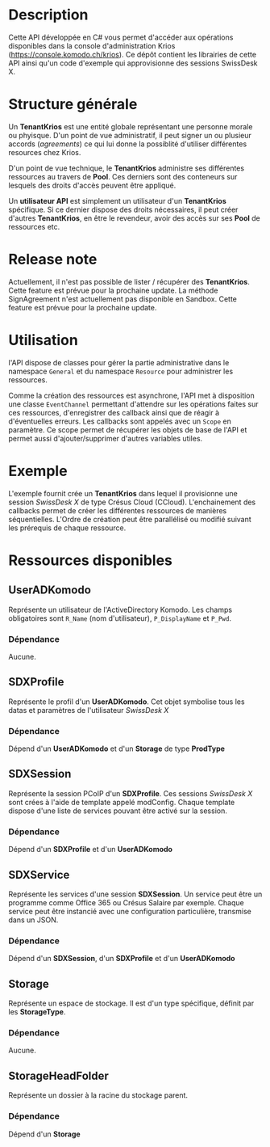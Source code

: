 # Description

Cette API développée en C# vous permet d'accéder aux opérations disponibles dans la console d'administration Krios (https://console.komodo.ch/krios).
Ce dépôt contient les librairies de cette API ainsi qu'un code d'exemple qui approvisionne des 
sessions SwissDesk X.

# Structure générale

Un **TenantKrios** est une entité globale représentant une personne morale ou phyisque. D'un point de vue administratif, il peut signer un ou plusieur accords (*agreements*) ce qui lui donne la possiblité d'utiliser différentes resources chez Krios.

D'un point de vue technique, le **TenantKrios** administre ses différentes ressources au travers de **Pool**. Ces derniers sont des conteneurs sur lesquels des droits d'accès peuvent être appliqué. 

Un **utilisateur API** est simplement un utilisateur d'un **TenantKrios** spécifique. Si ce dernier dispose des droits nécessaires, il peut créer d'autres **TenantKrios**, en être le revendeur, avoir des accès sur ses **Pool** de ressources etc.

# Release note

Actuellement, il n'est pas possible de lister / récupérer des **TenantKrios**. Cette feature est prévue pour la prochaine update.
La méthode SignAgreement n'est actuellement pas disponible en Sandbox. Cette feature est prévue pour la prochaine update.

# Utilisation

l'API dispose de classes pour gérer la partie administrative dans le namespace ```General``` et du namespace ```Resource``` pour administrer les ressources.

Comme la création des ressources est asynchrone, l'API met à disposition une classe ```EventChannel``` permettant d'attendre sur les opérations faites sur ces ressources, d'enregistrer des callback ainsi que de réagir à d'éventuelles erreurs.
Les callbacks sont appelés avec un ```Scope``` en paramètre. Ce scope permet de récupérer les objets de base de l'API et permet aussi d'ajouter/supprimer d'autres variables utiles.

# Exemple

L'exemple fournit crée un **TenantKrios** dans lequel il provisionne une session *SwissDesk X* de type Crésus Cloud (CCloud). L'enchainement des callbacks permet de créer les différentes ressources de manières séquentielles.
L'Ordre de création peut être parallélisé ou modifié suivant les prérequis de chaque ressource.

# Ressources disponibles

## UserADKomodo

Représente un utilisateur de l'ActiveDirectory Komodo. Les champs obligatoires sont ```R_Name``` (nom d'utilisateur), ```P_DisplayName``` et ```P_Pwd```.

### Dépendance

Aucune.

## SDXProfile

Représente le profil d'un **UserADKomodo**. Cet objet symbolise tous les datas et paramètres de l'utilisateur *SwissDesk X*

### Dépendance

Dépend d'un **UserADKomodo** et d'un **Storage** de type **ProdType**

## SDXSession

Représente la session PCoIP d'un **SDXProfile**. Ces sessions *SwissDesk X* sont crées à l'aide de template appelé modConfig. Chaque template dispose d'une liste de services pouvant être activé sur la session.

### Dépendance

Dépend d'un **SDXProfile** et d'un **UserADKomodo**

## SDXService

Représente les services d'une session **SDXSession**. Un service peut être un programme comme Office 365 ou Crésus Salaire par exemple. Chaque service peut être instancié avec une configuration particulière, transmise dans un JSON.

### Dépendance

Dépend d'un **SDXSession**, d'un **SDXProfile** et d'un **UserADKomodo**

## Storage

Représente un espace de stockage. Il est d'un type spécifique, définit par les **StorageType**.

### Dépendance

Aucune.

## StorageHeadFolder

Représente un dossier à la racine du stockage parent.

### Dépendance

Dépend d'un **Storage**
